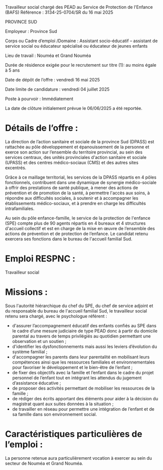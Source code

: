 
Travailleur social chargé des PEAD au Service de Protection de l'Enfance (BAFS)
Référence : 3134-25-0704/SR du 16 mai 2025


PROVINCE SUD

Employeur : Province Sud

Corps ou Cadre d’emploi /Domaine : Assistant socio-éducatif – assistant de service social ou éducateur spécialisé ou éducateur de jeunes enfants

Lieu de travail : Nouméa et Grand Nouméa

Durée de résidence exigée pour le recrutement sur titre (1): au moins égale à 5 ans

Date de dépôt de l’offre : vendredi 16 mai 2025

Date limite de candidature : vendredi 04 juillet 2025

Poste à pourvoir : Immédiatement

La date de clôture initialement prévue le 06/06/2025 a été reportée.

# Détails de l’offre :

La direction de l’action sanitaire et sociale de la province Sud (DPASS) est rattachée au pôle développement et épanouissement de la personne et exerce son action sur l’ensemble du territoire provincial, au sein des services centraux, des unités provinciales d'action sanitaire et sociale (UPASS) et des centres médico-sociaux (CMS) et des autres sites excentrés.

Grâce à ce maillage territorial, les services de la DPASS répartis en 4 pôles fonctionnels, contribuent dans une dynamique de synergie médico-sociale à offrir des prestations de santé publique, à mener des actions de prévention et de promotion de la santé, à permettre l'accès aux soins, à répondre aux difficultés sociales, à soutenir et à accompagner les établissements médico-sociaux, et à prendre en charge les difficultés intrafamiliales.

Au sein du pôle enfance-famille, le service de la protection de l'enfance (SPE) compte plus de 90 agents répartis en 4 bureaux et 4 structures d'accueil collectif et est en charge de la mise en œuvre de l’ensemble des actions de prévention et de protection de l’enfance. Le candidat retenu exercera ses fonctions dans le bureau de l'accueil familial Sud.

# Emploi RESPNC :

Travailleur social

# Missions :

Sous l'autorité hiérarchique du chef du SPE, du chef de service adjoint et du responsable du bureau de l'accueil familial Sud, le travailleur social retenu sera chargé, avec le psychologue référent :

- d'assurer l’accompagnement éducatif des enfants confiés au SPE dans le cadre d’une mesure judiciaire de type PEAD donc à partir du domicile parental au travers de temps privilégiés au quotidien permettant une observation et un soutien ;
- d'identifier les dysfonctionnements mais aussi les leviers d’évolution du système familial ;
- d'accompagner les parents dans leur parentalité en mobilisant leurs compétences ainsi que les ressources familiales et environnementales pour favoriser le développement et le bien-être de l’enfant ;
- de fixer des objectifs avec la famille et l’enfant dans le cadre du projet personnel de l’enfant tout en intégrant les attendus du jugement d’assistance éducative ;
- de proposer des activités permettant de mobiliser les ressources de la famille ;
- de rédiger des écrits apportant des éléments pour aider à la décision du magistrat quant aux suites données à la situation ;
- de travailler en réseau pour permettre une intégration de l’enfant et de sa famille dans son environnement social.

# Caractéristiques particulières de l’emploi :

La personne retenue aura particulièrement vocation à exercer au sein du secteur de Nouméa et Grand Nouméa.



